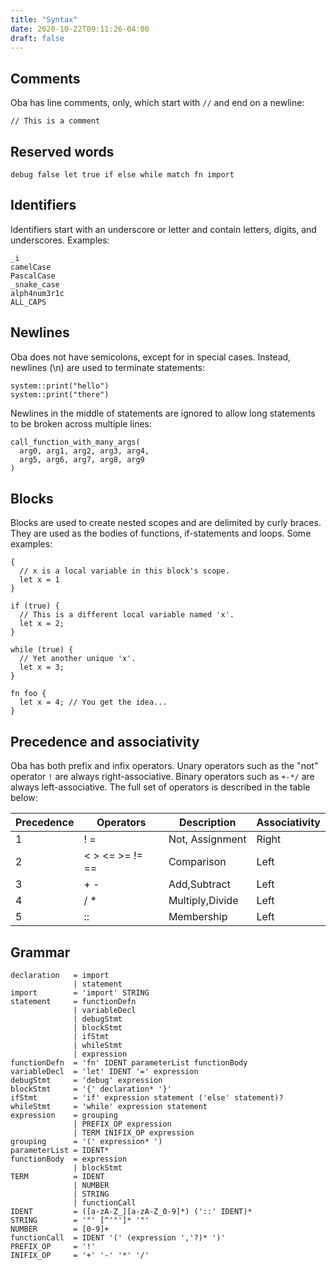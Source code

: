 ```yaml
---
title: "Syntax"
date: 2020-10-22T09:11:26-04:00
draft: false
---
```


## Comments

Oba has line comments, only, which start with `//` and end on a newline:

```
// This is a comment
```

## Reserved words

```
debug false let true if else while match fn import
```

## Identifiers

Identifiers start with an underscore or letter and contain letters, digits, and
underscores. Examples:

```
_i
camelCase
PascalCase
_snake_case
alph4num3r1c
ALL_CAPS
```

## Newlines

Oba does not have semicolons, except for in special cases. Instead, newlines
(\n) are used to terminate statements:

```
system::print("hello")
system::print("there")
```

Newlines in the middle of statements are ignored to allow long statements to
be broken across multiple lines:

```
call_function_with_many_args(
  arg0, arg1, arg2, arg3, arg4,
  arg5, arg6, arg7, arg8, arg9
)
```

## Blocks

Blocks are used to create nested scopes and are delimited by curly braces. They
are used as the bodies of functions, if-statements and loops. Some examples:

```
{
  // x is a local variable in this block's scope.
  let x = 1
}

if (true) {
  // This is a different local variable named 'x'.
  let x = 2;
}

while (true) {
  // Yet another unique 'x'.
  let x = 3;
}

fn foo {
  let x = 4; // You get the idea...
}
```

## Precedence and associativity

Oba has both prefix and infix operators. Unary operators such as the "not" 
operator `!` are always right-associative. Binary operators such as `+-*/` are
always left-associative.  The full set of operators is described in the table
below:

| Precedence | Operators       | Description     | Associativity |
|------------|-----------------|-----------------|---------------|
| 1          | ! =             | Not, Assignment | Right         |
| 2          | < > <= >= != == | Comparison      | Left          |
| 3          | + -             | Add,Subtract    | Left          |
| 4          | / *             | Multiply,Divide | Left          |
| 5          | ::              | Membership      | Left          |

## Grammar

```
declaration   = import
              | statement
import        = 'import' STRING
statement     = functionDefn
              | variableDecl
              | debugStmt
              | blockStmt
              | ifStmt
              | whileStmt
              | expression
functionDefn  = 'fn' IDENT parameterList functionBody
variableDecl  = 'let' IDENT '=' expression
debugStmt     = 'debug' expression
blockStmt     = '{' declaration* '}'
ifStmt        = 'if' expression statement ('else' statement)?
whileStmt     = 'while' expression statement
expression    = grouping
              | PREFIX_OP expression
              | TERM INIFIX_OP expression
grouping      = '(' expression* ')
parameterList = IDENT*
functionBody  = expression
              | blockStmt
TERM          = IDENT
              | NUMBER
              | STRING
              | functionCall
IDENT         = ([a-zA-Z_][a-zA-Z_0-9]*) ('::' IDENT)*
STRING        = '"' [^'"']* '"'
NUMBER        = [0-9]+
functionCall  = IDENT '(' (expression ','?)* ')'
PREFIX_OP     = '!'
INIFIX_OP     = '+' '-' '*' '/'

```

